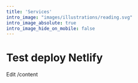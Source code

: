 ```yaml
---
title: 'Services'
intro_image: "images/illustrations/reading.svg"
intro_image_absolute: true
intro_image_hide_on_mobile: false
---
```


# Test deploy Netlify

Edit /content
